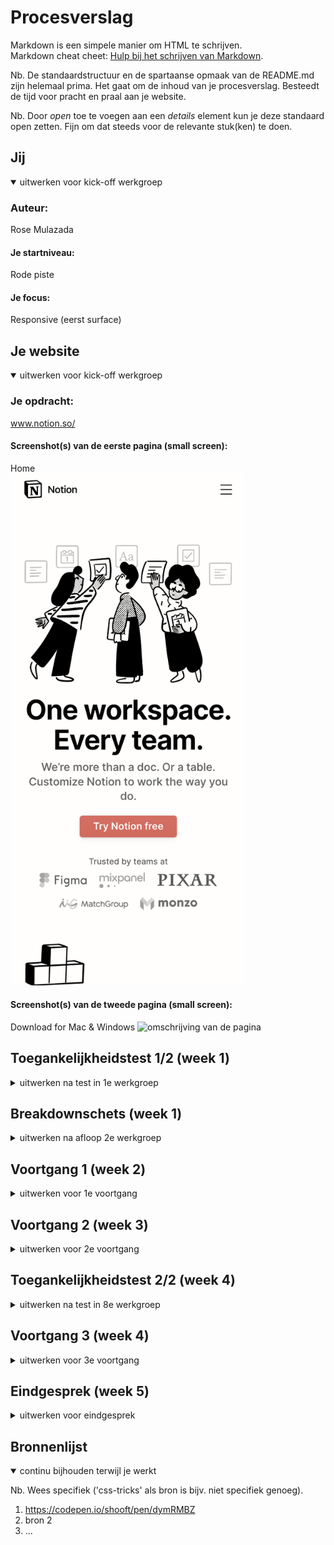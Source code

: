 # Procesverslag

Markdown is een simpele manier om HTML te schrijven.  
Markdown cheat cheet: [Hulp bij het schrijven van Markdown](https://github.com/adam-p/markdown-here/wiki/Markdown-Cheatsheet).

Nb. De standaardstructuur en de spartaanse opmaak van de README.md zijn helemaal prima. Het gaat om de inhoud van je procesverslag. Besteedt de tijd voor pracht en praal aan je website.

Nb. Door _open_ toe te voegen aan een _details_ element kun je deze standaard open zetten. Fijn om dat steeds voor de relevante stuk(ken) te doen.

## Jij

<details open>
  <summary>uitwerken voor kick-off werkgroep</summary>

### Auteur:

Rose Mulazada

#### Je startniveau:

Rode piste

#### Je focus:

Responsive (eerst surface)

</details>

## Je website

<details open>
  <summary>uitwerken voor kick-off werkgroep</summary>

### Je opdracht:

www.notion.so/

#### Screenshot(s) van de eerste pagina (small screen):

Home  
 <img src="readme-images/SS-2.2.png" width="375px" alt="omschrijving van de pagina">

#### Screenshot(s) van de tweede pagina (small screen):

Download for Mac & Windows
<img src="readme-images/SS-2-1.png" width="375px" alt="omschrijving van de pagina">

</details>

## Toegankelijkheidstest 1/2 (week 1)

<details>
  <summary>uitwerken na test in 1e werkgroep</summary>

### Bevindingen

#### 1. Screenreader

Ik merkte gelijk dat sommige afbeeldingen niet worden opgelezen door de screenreader. Niet vanzelf, en ook niet met muis en toetsenbord. Ik heb er gelijk dus een puntje van gemaakt om ervoor te zorgen dat dit bij mij wel kan. Het blijkt dat er geen alt tekst staat bij de afbeeldingen en dat de rede is dat dit niet gebeurt. De website was voor de rest prima te navigeren.

#### 2. Muis en Toetsenbord

Hier korte omschrijving (met indien nodig afbeeldingen)
Zoals ik al heb gezegd werden foto's ook niet opgelezen met een muis en toetsenbord. Ook als ik erop probeerde te klikken deed dit niks. Ook worden de foto's voorgelezen voor de tekst wat niet heel fijn is voor mensen met een beperking. Belangrijke foto's worden ook niet opgelezen, denk bijvoorbeeld aan de 'trusted by' sectie waar er logo's staan van bedrijven die Notion gebruiken. Maar het wordt niet opgelezen.

#### Overig

De motoriek en visuele testen hadden we deze week niet gedaan.

</details>

## Breakdownschets (week 1)

<details>
  <summary>uitwerken na afloop 2e werkgroep</summary>

### de hele pagina:

  <img src="readme-images/breakdown-schets.png" width="375px" alt="breakdown van de hele pagina">

</details>

## Voortgang 1 (week 2)

<details>
  <summary>uitwerken voor 1e voortgang</summary>

### Stand van zaken

hier dit ging goed & dit was lastig (neem ook screenshots op van delen van je website en code)

### Verslag van meeting

- Ik had wat moeite met de navigatie bar: het bleek eerst alsof je er niet doorheen kon met een screenreader op de standaard website. Hij opent het ook niet zelf, wat eigenlijk wel goed is. Maar ik kwam er toen achter hoe ik het kon openen, ik begreep de screenreader niet helemaal.
- Ik had verder niet heel veel vragen - het ging vooral over mijn figure, ik kreeg hem niet zoals de website omdat elke foto een andere grootte hadden.

</details>

## Voortgang 2 (week 3)

<details>
  <summary>uitwerken voor 2e voortgang</summary>

### Stand van zaken

Ik besloot hier om te wisselen van surface naar responsive. Omdat ik opnieuw begonnen was had ik niet veel vragen te stellen aan de studentassistenten.

### Verslag van meeting

Uiteindelijk toen ik verder kwam met mijn website kwam ik bij een aantal delen met Javascript. Ik heb toen aan de docent gevraagd hoe het hiermee zat, en hij vertelde me onderanderen dat ik hidden attributes en on scroll kan gebruiken.

</details>

## Toegankelijkheidstest 2/2 (week 4)

<details>
  <summary>uitwerken na test in 8e werkgroep</summary>

### Bevindingen

Lijst met je bevindingen die in de test naar voren kwamen (geef ook aan wat er verbeterd is):

#### Screenreader

Hier korte omschrijving (met indien nodig afbeeldingen)

Hier een omschrijving van hoe het opgelost kan worden (met indien nodig afbeeldingen)

#### Muis en Toetsenbord

Hier korte omschrijving (met indien nodig afbeeldingen)

Hier een omschrijving van hoe het opgelost kan worden (met indien nodig afbeeldingen)

#### Motoriek (shocks, elastiekjes)

Hier korte omschrijving (met indien nodig afbeeldingen)

Hier een omschrijving van hoe het opgelost kan worden (met indien nodig afbeeldingen)

#### Visueel (brillen, contrast, kleurenblind, dark/light).

Hier korte omschrijving (met indien nodig afbeeldingen)

Hier een omschrijving van hoe het opgelost kan worden (met indien nodig afbeeldingen)

</details>

## Voortgang 3 (week 4)

<details>
  <summary>uitwerken voor 3e voortgang</summary>

### Stand van zaken

hier dit ging goed & dit was lastig (neem ook screenshots op van delen van je website en code)

### Agenda voor meeting

samen met je groepje opstellen

| student 1      | student 2          | student 3    | student 4        |
| -------------- | ------------------ | ------------ | ---------------- |
| dit bespreken  | en dit             | en ik dit    | en dan ik dat    |
| en dat ook nog | dit als er tijd is | nog een punt | dit wil ik zeker |
| ...            | ...                | ...          | ...              |

### Verslag van meeting

hier na afloop snel de uitkomsten van de meeting vastleggen

- punt 1
- punt 2
- nog een punt
- ...

</details>

## Eindgesprek (week 5)

<details>
  <summary>uitwerken voor eindgesprek</summary>

### Je uitkomst - karakteristiek screenshots:

  <img src="readme-images/dummy-plaatje.jpg" width="375px" alt="uitomst opdracht 1">

### Dit ging goed/Heb ik geleerd:

Korte omschrijving met plaatjes

  <img src="readme-images/dummy-plaatje.jpg" width="375px" alt="top">

### Dit was lastig/Is niet gelukt:

Korte omschrijving met plaatjes

  <img src="readme-images/dummy-plaatje.jpg" width="375px" alt="bummer">
</details>

## Bronnenlijst

<details open>
  <summary>continu bijhouden terwijl je werkt</summary>

Nb. Wees specifiek ('css-tricks' als bron is bijv. niet specifiek genoeg).

1. https://codepen.io/shooft/pen/dymRMBZ
2. bron 2
3. ...

</details>
